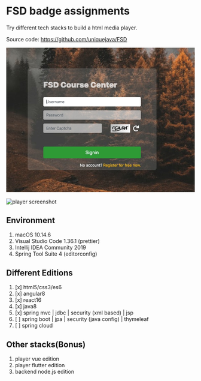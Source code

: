 # FSD badge assignments

Try different tech stacks to build a html media player.

Source code: https://github.com/uniquejava/FSD

![login screenshot](./lab05_spring5mvc_sec_jdbc/login.jpg)

![player screenshot](./lab01_html5_bootstrap4/player.png)

## Environment

1. macOS 10.14.6
2. Visual Studio Code 1.36.1 (prettier)
3. Intellij IDEA Community 2019
4. Spring Tool Suite 4 (editorconfig)

## Different Editions

1. [x] html5/css3/es6
2. [x] angular8
3. [x] react16
4. [x] java8
5. [x] spring mvc | jdbc | security (xml based) | jsp
6. [ ] spring boot | jpa | security (java config) | thymeleaf
7. [ ] spring cloud

## Other stacks(Bonus)

1. player vue edition
2. player flutter edition
3. backend node.js edition
